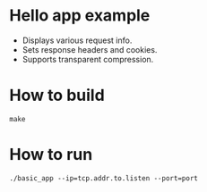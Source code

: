 # Hello app example

* Displays various request info.
* Sets response headers and cookies.
* Supports transparent compression.

# How to build

```
make
```

# How to run

```
./basic_app --ip=tcp.addr.to.listen --port=port
```